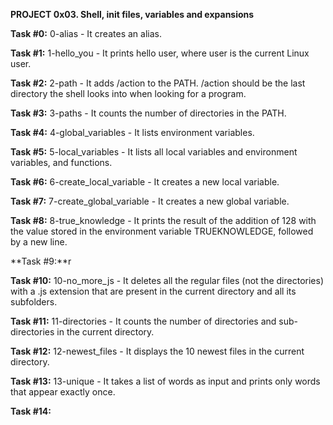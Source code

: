 **PROJECT 0x03. Shell, init files, variables and expansions**

**Task #0:** 0-alias - It creates an alias. 

**Task #1:** 1-hello_you - It prints hello user, where user is the current Linux user.

**Task #2:** 2-path - It adds /action to the PATH. /action should be the last directory the shell looks into when looking for a program.

**Task #3:** 3-paths - It counts the number of directories in the PATH.

**Task #4:** 4-global_variables - It lists environment variables. 

**Task #5:** 5-local_variables - It lists all local variables and environment variables, and functions. 

**Task #6:** 6-create_local_variable - It creates a new local variable. 

**Task #7:** 7-create_global_variable - It creates a new global variable.

**Task #8:** 8-true_knowledge - It prints the result of the addition of 128 with the value stored in the environment variable TRUEKNOWLEDGE, followed by a new line. 

**Task #9:**r

**Task #10:** 10-no_more_js - It deletes all the regular files (not the directories) with a .js extension that are present in the current directory and all its subfolders.

**Task #11:** 11-directories - It counts the number of directories and sub-directories in the current directory.

**Task #12:** 12-newest_files - It displays the 10 newest files in the current directory.

**Task #13:** 13-unique - It takes a list of words as input and prints only words that appear exactly once.

**Task #14:** 
